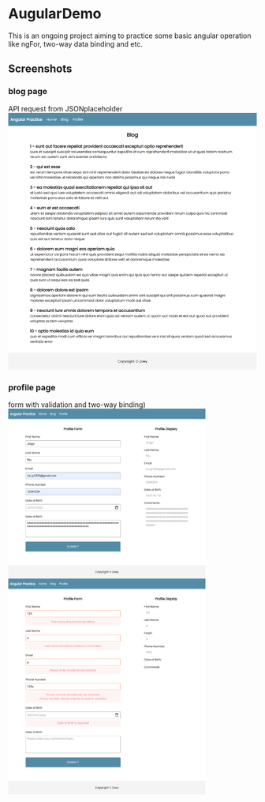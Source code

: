 # AugularDemo
This is an ongoing project aiming to practice some basic angular operation like ngFor, two-way data binding and etc.

## Screenshots
### blog page
API request from JSONplaceholder   
<img src="https://github.com/JingyiNiu/angular-practice/blob/master/screenshots/blog.png" width=600>   

### profile page
form with validation and two-way binding)   
<img src="https://github.com/JingyiNiu/angular-practice/blob/master/screenshots/profile.png" width=400 align="top">  <img src="https://github.com/JingyiNiu/angular-practice/blob/master/screenshots/profile-validation.png" width=400 align="top">   
